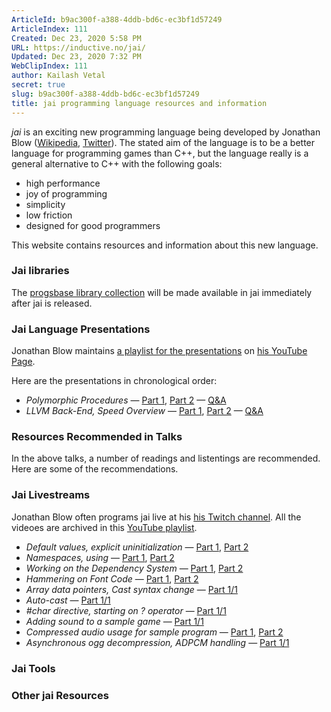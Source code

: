 ```yaml
---
ArticleId: b9ac300f-a388-4ddb-bd6c-ec3bf1d57249
ArticleIndex: 111
Created: Dec 23, 2020 5:58 PM
URL: https://inductive.no/jai/
Updated: Dec 23, 2020 7:32 PM
WebClipIndex: 111
author: Kailash Vetal
secret: true
slug: b9ac300f-a388-4ddb-bd6c-ec3bf1d57249
title: jai programming language resources and information
---
```

*jai* is an exciting new programming language being developed by Jonathan Blow ([Wikipedia](https://en.wikipedia.org/wiki/Jonathan_Blow), [Twitter](https://twitter.com/jonathan_blow/)). The stated aim of the language is to be a better language for programming games than C++, but the language really is a general alternative to C++ with the following goals:

- high performance
- joy of programming
- simplicity
- low friction
- designed for good programmers

This website contains resources and information about this new language.

### Jai libraries

The [progsbase library collection](https://repo.progsbase.com/) will be made available in jai immediately after jai is released.

### Jai Language Presentations

Jonathan Blow maintains [a playlist for the presentations](https://www.youtube.com/playlist?list=PLmV5I2fxaiCKfxMBrNsU1kgKJXD3PkyxO) on [his YouTube Page](https://www.youtube.com/channel/UCCuoqzrsHlwv1YyPKLuMDUQ).

Here are the presentations in chronological order:

- *Polymorphic Procedures* — [Part 1](https://www.youtube.com/watch?v=BwqeFrlSpuI), [Part 2](https://www.youtube.com/watch?v=7Fsy2WaxLOY) — [Q&A](https://www.youtube.com/watch?v=DsLy0kyHJ-w)
- *LLVM Back-End, Speed Overview* — [Part 1](https://www.youtube.com/watch?v=HLk4eiGUic8), [Part 2](https://www.youtube.com/watch?v=mIjGYbol0O4) — [Q&A](https://www.youtube.com/watch?v=rJ7-j1nK9gk)

### Resources Recommended in Talks

In the above talks, a number of readings and listentings are recommended. Here are some of the recommendations.

### Jai Livestreams

Jonathan Blow often programs jai live at his [his Twitch channel](https://www.twitch.tv/naysayer88). All the videoes are archived in this [YouTube playlist](https://www.youtube.com/playlist?list=PLmV5I2fxaiCIZVTLzofsocka2LvWBFvBa).

- *Default values, explicit uninitialization* — [Part 1](https://www.youtube.com/watch?v=wWTon5J2uhs), [Part 2](https://www.youtube.com/watch?v=HMkaqYypFP8)
- *Namespaces, using* — [Part 1](https://www.youtube.com/watch?v=GJhvmNgJFdQ), [Part 2](https://www.youtube.com/watch?v=ixjYHcA4ypY)
- *Working on the Dependency System* — [Part 1](https://www.youtube.com/watch?v=xYcu3Y5DBIk), [Part 2](https://www.youtube.com/watch?v=4q0cgjXhhTo)
- *Hammering on Font Code* — [Part 1](https://www.youtube.com/watch?v=f1Ljrpee6IU), [Part 2](https://www.youtube.com/watch?v=jx1t2g-8Gg8)
- *Array data pointers, Cast syntax change* — [Part 1/1](https://www.youtube.com/watch?v=T--OMNagYGk)
- *Auto-cast* — [Part 1/1](https://www.youtube.com/watch?v=NNvaT1lpvkk)
- *#char directive, starting on ? operator* — [Part 1/1](https://www.youtube.com/watch?v=XJsgTjxSCcc)
- *Adding sound to a sample game* — [Part 1/1](https://www.youtube.com/watch?v=SAzlo-baNB0)
- *Compressed audio usage for sample program* — [Part 1](https://www.youtube.com/watch?v=KetBhTEsRj8), [Part 2](https://www.youtube.com/watch?v=v1w6r8_3yK8)
- *Asynchronous ogg decompression, ADPCM handling* — [Part 1/1](https://www.youtube.com/watch?v=ZhQF7QqeKN4)

### Jai Tools

### Other jai Resources
